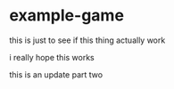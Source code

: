 # example-game
this is just to see if this thing actually work 

i really hope this works 

this is an update part two 
